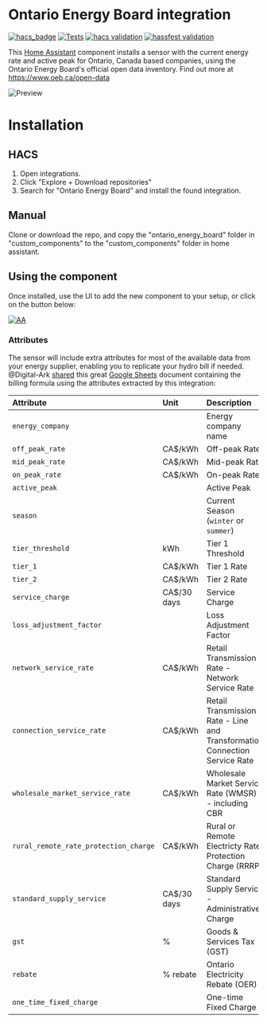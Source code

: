 # Ontario Energy Board integration
[![hacs_badge](https://img.shields.io/badge/HACS-Default-41BDF5.svg)](https://github.com/hacs/integration)
[![Tests](https://github.com/jrfernandes/ontario_energy_board/actions/workflows/pytest.yml/badge.svg)](https://github.com/jrfernandes/ontario_energy_board/actions/workflows/pytest.yml)
[![hacs validation](https://github.com/jrfernandes/ontario_energy_board/actions/workflows/hacs.yml/badge.svg)](https://github.com/jrfernandes/ontario_energy_board/actions/workflows/hacs.yml)
[![hassfest validation](https://github.com/jrfernandes/ontario_energy_board/actions/workflows/hassfest.yml/badge.svg)](https://github.com/jrfernandes/ontario_energy_board/actions/workflows/hassfest.yml)


This [Home Assistant](https://home-assistant.io/) component installs a sensor with the current energy rate and active peak for Ontario, Canada based companies, using the Ontario Energy Board's official open data inventory. Find out more at https://www.oeb.ca/open-data

![Preview](https://raw.githubusercontent.com/jrfernandes/ontario_energy_board/main/assets/sensor-preview.jpg)


# Installation

## HACS
1. Open integrations. 
1. Click "Explore + Download repositories"
1. Search for "Ontario Energy Board" and install the found integration.

## Manual
Clone or download the repo, and copy the "ontario_energy_board" folder in "custom_components" to the "custom_components" folder in home assistant. 


## Using the component

Once installed, use the UI to add the new component to your setup, or click on the button below:

[![AA](https://my.home-assistant.io/badges/config_flow_start.svg)](https://my.home-assistant.io/redirect/config_flow_start?domain=ontario_energy_board)


### Attributes

The sensor will include extra attributes for most of the available data from your energy supplier, enabling you to replicate your hydro bill if needed. @Digital-Ark [shared](https://github.com/jrfernandes/ontario_energy_board/issues/10#issuecomment-1242147422) this great [Google Sheets](https://docs.google.com/spreadsheets/d/14pV23ip7UQH6B72HYhsWEpsCbo_X1aII/) document containing the billing formula using the attributes extracted by this integration:

| Attribute                             | Unit        | Description                                                                |
|:--------------------------------------|:------------|:---------------------------------------------------------------------------|
| `energy_company`                      |             | Energy company name                                                        | 
| `off_peak_rate`                       | CA$/kWh     | Off-peak Rate                                                              |
| `mid_peak_rate`                       | CA$/kWh     | Mid-peak Rate                                                              |
| `on_peak_rate`                        | CA$/kWh     | On-peak Rate                                                               |
| `active_peak`                         |             | Active Peak                                                                |
| `season`                              |             | Current Season (`winter` or `summer`)                                      |
| `tier_threshold`                      | kWh         | Tier 1 Threshold                                                           |
| `tier_1`                              | CA$/kWh     | Tier 1 Rate                                                                |
| `tier_2`                              | CA$/kWh     | Tier 2 Rate                                                                |
| `service_charge`                      | CA$/30 days | Service Charge                                                             |
| `loss_adjustment_factor`              |             | Loss Adjustment Factor                                                     |
| `network_service_rate`                | CA$/kWh     | Retail Transmission Rate - Network Service Rate                            |
| `connection_service_rate`             | CA$/kWh     | Retail Transmission Rate - Line and Transformation Connection Service Rate |
| `wholesale_market_service_rate`       | CA$/kWh     | Wholesale Market Service Rate (WMSR) - including CBR                       |
| `rural_remote_rate_protection_charge` | CA$/kWh     | Rural or Remote Electricty Rate Protection Charge (RRRP)                   |
| `standard_supply_service`             | CA$/30 days | Standard Supply Service - Administrative Charge                            |
| `gst`                                 | %           | Goods & Services Tax (GST)                                                 |
| `rebate`                              | % rebate    | Ontario Electricity Rebate (OER)                                           |
| `one_time_fixed_charge`               |             | One-time Fixed Charge                                                      |
